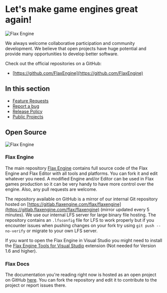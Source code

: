 # Let's make game engines great again!

![Flax Engine](media/Screen5.png)

We always welcome collaborative participation and community development.
We believe that open projects have huge potential and provide many opportunities to develop better software.

Check out the official repositories on a GitHub:

* [https://github.com/FlaxEngine](https://github.com/FlaxEngine)

## In this section

* [Feature Requests](feature-requests.md)
* [Report a bug](report-a-bug.md)
* [Release Policy](release-policy.md)
* [Public Projects](public-projects.md)

## Open Source

![Flax Engine](media/repo-title.png)

### Flax Engine

The main repository [Flax Engine](https://github.com/FlaxEngine/FlaxEngine) contains full source code of the Flax Engine and Flax Editor with all tools and platforms. You can fork it and edit whatever you need. A modified Engine and/or Editor can be used in Flax games production so it can be very handy to have more control over the engine. Also, any pull requests are welcome.

The repository available on GitHub is a mirror of our internal Git repository hosted on [https://gitlab.flaxengine.com/flax/flaxengine](https://gitlab.flaxengine.com/flax/flaxengine) (mirror updated every 5 minutes). We use our internal LFS server for large binary file hosting. The repository contains an `.lfsconfig` file for LFS to work properly but if you encounter issues when pushing changes on your fork try using `git push --no-verify` or migrate to your own LFS server.

If you want to open the Flax Engine in Visual Studio you might need to install the [Flax Engine Tools for Visual Studio](https://marketplace.visualstudio.com/items?itemName=Flax.FlaxVS) extension (Not needed for Version 1.6 and higher).

### Flax Docs

The documentation you're reading right now is hosted as an open project on GitHub [here](https://github.com/FlaxEngine/FlaxDocs). You can fork the repository and edit it to contribute to the project or report issues there.
